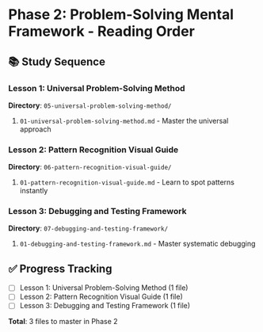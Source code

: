 # Phase 2: Problem-Solving Mental Framework - Reading Order

## 📚 Study Sequence

### Lesson 1: Universal Problem-Solving Method
**Directory**: `05-universal-problem-solving-method/`
1. `01-universal-problem-solving-method.md` - Master the universal approach

### Lesson 2: Pattern Recognition Visual Guide  
**Directory**: `06-pattern-recognition-visual-guide/`
1. `01-pattern-recognition-visual-guide.md` - Learn to spot patterns instantly

### Lesson 3: Debugging and Testing Framework
**Directory**: `07-debugging-and-testing-framework/`
1. `01-debugging-and-testing-framework.md` - Master systematic debugging

## ✅ Progress Tracking
- [ ] Lesson 1: Universal Problem-Solving Method (1 file)
- [ ] Lesson 2: Pattern Recognition Visual Guide (1 file)  
- [ ] Lesson 3: Debugging and Testing Framework (1 file)

**Total**: 3 files to master in Phase 2
